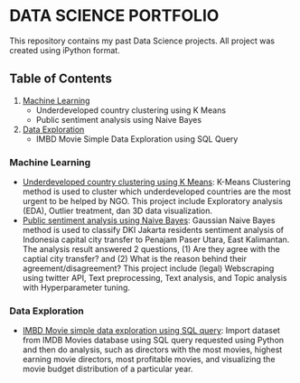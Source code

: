 # DATA SCIENCE PORTFOLIO
This repository contains my past Data Science projects. All project was created using iPython format.

## Table of Contents
1. [Machine Learning](#machine-learning)
   - Underdeveloped country clustering using K Means
   - Public sentiment analysis using Naive Bayes
2. [Data Exploration](#data-exploration)
   - IMBD Movie Simple Data Exploration using SQL Query

### Machine Learning
- [Underdeveloped country clustering using K Means](https://github.com/rainaldyd/Portfolio/blob/main/Machine%20Learning/Underdeveloped%20Country%20Clustering%20using%20K-Means): K-Means Clustering method is used to cluster which underdeveloped countries are the most urgent to be helped by NGO. This project include Exploratory analysis (EDA), Outlier treatment, dan 3D data visualization.
- [Public sentiment analysis using Naive Bayes](https://github.com/rainaldyd/Portfolio/blob/main/Machine%20Learning/Public%20Sentiment%20Analysis%20using%20Naive%20Bayes): Gaussian Naive Bayes method is used to classify DKI Jakarta residents sentiment analysis of Indonesia capital city transfer to Penajam Paser Utara, East Kalimantan. The analysis result answered 2 questions, (1) Are they agree with the captial city transfer? and (2) What is the reason behind their agreement/disagreement? This project include (legal) Webscraping using twitter API, Text preprocessing, Text analysis, and Topic analysis with Hyperparameter tuning.

### Data Exploration
- [IMBD Movie simple data exploration using SQL query](https://github.com/rainaldyd/Portfolio/blob/main/Data%20Exploration/IMBD%20Movie%20Simple%20Data%20Exploration.ipynb): Import dataset from IMDB Movies database using SQL query requested using Python and then do analysis, such as directors with the most movies, highest earning movie directors, most profitable movies, and visualizing the movie budget distribution of a particular year.
